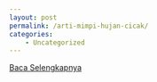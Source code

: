 ```yaml
---
layout: post
permalink: /arti-mimpi-hujan-cicak/
categories:
    - Uncategorized
---
```


[Baca Selengkapnya](/01)